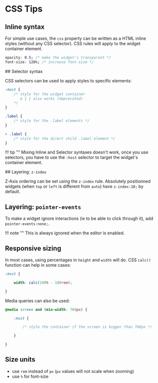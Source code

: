 # CSS Tips

## Inline syntax

For simple use cases, the `css` property can be written as a HTML inline styles (without any CSS selector). CSS rules will apply to the widget container element.

```css
opacity: 0.5; /* make the widget's transparent */
font-size: 120%; /* increase font-size */
```


## Selector syntax

CSS selectors can be used to apply styles to specific elements:

```css
:host {
    /* style for the widget container
       & { } also works (deprecated)
    */
}

.label {
    /* style for the .label elements */
}

> .label {
    /* style for the direct child .label element */
}

```

!!! tip ""
    Mixing Inline and Selector syntaxes doesn't work, once you use selectors, you have to use the `:host` selector to target the widget's container element.

## Layering: `z-index`

Z-Axis ordering can be set using the `z-index` rule. Absolutely positionned widgets (when `top` or `left` is different from `auto`) have `z-index:10;` by default.

## Layering: `pointer-events`

To make a widget ignore interactions (ie to be able to click through it), add `pointer-events:none;`.

!!! note ""
    This is always ignored when the editor is enabled.

## Responsive sizing

In most cases, using percentages in `height` and `width` will do. CSS `calc()` function can help in some cases:

```css
:host {

    width: calc(100% - 100rem);

}
```

Media queries can also be used:

```css
@media screen and (min-width: 768px) {

    :host {

        /* style the container if the screen is bigger than 768px */

    }

}
```


## Size units

- use `rem` instead of `px` (`px` values will not scale when zooming)
- use `%` for font-size
